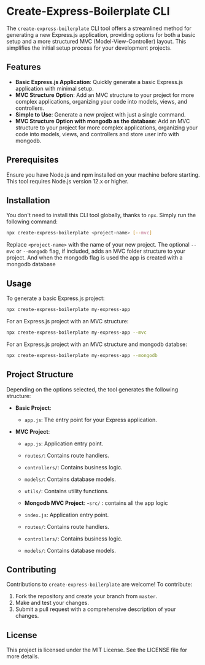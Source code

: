 # Create-Express-Boilerplate CLI

The `create-express-boilerplate` CLI tool offers a streamlined method for generating a new Express.js application, providing options for both a basic setup and a more structured MVC (Model-View-Controller) layout. This simplifies the initial setup process for your development projects.

## Features

- **Basic Express.js Application**: Quickly generate a basic Express.js application with minimal setup.
- **MVC Structure Option**: Add an MVC structure to your project for more complex applications, organizing your code into models, views, and controllers.
- **Simple to Use**: Generate a new project with just a single command.
- **MVC Structure Option with mongodb as the database**: Add an MVC structure to your project for more complex applications, organizing your code into models, views, and controllers and store user info with mongodb.

## Prerequisites

Ensure you have Node.js and npm installed on your machine before starting. This tool requires Node.js version 12.x or higher.

## Installation

You don't need to install this CLI tool globally, thanks to `npx`. Simply run the following command:

```bash
npx create-express-boilerplate <project-name> [--mvc]
```

Replace `<project-name>` with the name of your new project. The optional `--mvc` or `--mongodb` flag, if included, adds an MVC folder structure to your project. And when the mongodb flag is used the app is created with a mongodb database

## Usage

To generate a basic Express.js project:

```bash
npx create-express-boilerplate my-express-app
```

For an Express.js project with an MVC structure:

```bash
npx create-express-boilerplate my-express-app --mvc
```

For an Express.js project with an MVC structure and mongodb databse:

```bash
npx create-express-boilerplate my-express-app --mongodb
```

## Project Structure

Depending on the options selected, the tool generates the following structure:

- **Basic Project**:
  - `app.js`: The entry point for your Express application.

- **MVC Project**:
  - `app.js`: Application entry point.
  - `routes/`: Contains route handlers.
  - `controllers/`: Contains business logic.
  - `models/`: Contains database models.
  - `utils/`: Contains utility functions.

  - **Mongodb MVC Project**:
  -`src/` : contains all the app logic
  - `index.js`: Application entry point.
  - `routes/`: Contains route handlers.
  - `controllers/`: Contains business logic.
  - `models/`: Contains database models.
 

## Contributing

Contributions to `create-express-boilerplate` are welcome! To contribute:

1. Fork the repository and create your branch from `master`.
2. Make and test your changes.
3. Submit a pull request with a comprehensive description of your changes.

## License

This project is licensed under the MIT License. See the LICENSE file for more details.
